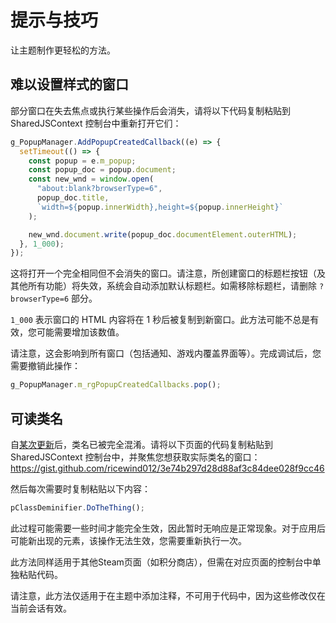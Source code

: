 # 提示与技巧

让主题制作更轻松的方法。

## 难以设置样式的窗口

部分窗口在失去焦点或执行某些操作后会消失，请将以下代码复制粘贴到 SharedJSContext 控制台中重新打开它们：

```js
g_PopupManager.AddPopupCreatedCallback((e) => {
  setTimeout(() => {
    const popup = e.m_popup;
    const popup_doc = popup.document;
    const new_wnd = window.open(
      "about:blank?browserType=6",
      popup_doc.title,
      `width=${popup.innerWidth},height=${popup.innerHeight}`
    );

    new_wnd.document.write(popup_doc.documentElement.outerHTML);
  }, 1_000);
});
```

这将打开一个完全相同但不会消失的窗口。请注意，所创建窗口的标题栏按钮（及其他所有功能）将失效，系统会自动添加默认标题栏。如需移除标题栏，请删除 `?browserType=6` 部分。

 `1_000` 表示窗口的 HTML 内容将在 1 秒后被复制到新窗口。此方法可能不总是有效，您可能需要增加该数值。

请注意，这会影响到所有窗口（包括通知、游戏内覆盖界面等）。完成调试后，您需要撤销此操作：

```js
g_PopupManager.m_rgPopupCreatedCallbacks.pop();
```

## 可读类名

自[某次更新](https://github.com/SteamDatabase/SteamTracking/commit/a0f82423f4c422f616253d5825fd8bf453367f3a)后，类名已被完全混淆。请将以下页面的代码复制粘贴到 SharedJSContext 控制台中，并聚焦您想获取实际类名的窗口：https://gist.github.com/ricewind012/3e74b297d28d88af3c84dee028f9cc46

然后每次需要时复制粘贴以下内容：

```js
pClassDeminifier.DoTheThing();
```

此过程可能需要一些时间才能完全生效，因此暂时无响应是正常现象。对于应用后可能新出现的元素，该操作无法生效，您需要重新执行一次。

此方法同样适用于其他Steam页面（如积分商店），但需在对应页面的控制台中单独粘贴代码。

请注意，此方法仅适用于在主题中添加注释，不可用于代码中，因为这些修改仅在当前会话有效。
